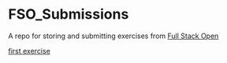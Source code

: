 # FSO_Submissions
A repo for storing and submitting exercises from [Full Stack Open](https://fullstackopen.com) 



[first exercise](part0/0.4.md)